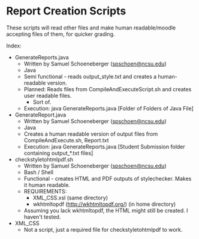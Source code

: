 # Report Creation Scripts
These scripts will read other files and make human readable/moodle accepting files of them, for quicker grading.

Index:
* GenerateReports.java
  * Written by Samuel Schoeneberger (spschoen@ncsu.edu)
  * Java
  * Semi functional - reads output_style.txt and creates a human-readable version.
  * Planned: Reads files from CompileAndExecuteScript.sh and creates user readable files.
    * Sort of.
  * Execution: java GenerateReports.java [Folder of Folders of Java File]
* GenerateReport.java
  * Written by Samuel Schoeneberger (spschoen@ncsu.edu)
  * Java
  * Creates a human readable version of output files from CompileAndExecute.sh, Report.txt
  * Execution: java GenerateReports.java [Student Submission folder containing output_*.txt files]
* checkstyletohtmlpdf.sh
  * Written by Samuel Schoeneberger (spschoen@ncsu.edu)
  * Bash / Shell
  * Functional - creates HTML and PDF outputs of stylechecker.  Makes it human readable.
  * REQUIREMENTS:
    * XML_CSS.xsl (same directory)
    * wkhtmltopdf (http://wkhtmltopdf.org/) (in home directory)
  * Assuming you lack wkhtmltopdf, the HTML might still be created.  I haven't tested.
* XML_CSS
  * Not a script, just a required file for checkstyletohtmlpdf to work.

